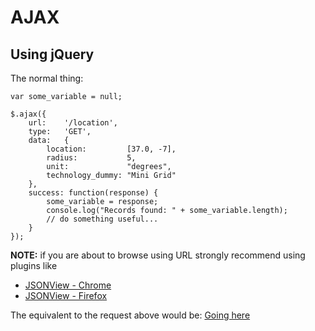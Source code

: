 # AJAX

## Using jQuery

The normal thing:

    var some_variable = null;

    $.ajax({
        url:    '/location',
        type:   'GET',
        data:   {
            location:         [37.0, -7],
            radius:           5,
            unit:             "degrees",
            technology_dummy: "Mini Grid"
        },
        success: function(response) {
            some_variable = response;
            console.log("Records found: " + some_variable.length);
            // do something useful...
        }
    });


**NOTE:** if you are about to browse using URL strongly recommend using plugins like

- [JSONView - Chrome](https://chrome.google.com/webstore/detail/jsonview/chklaanhfefbnpoihckbnefhakgolnmc)
- [JSONView - Firefox](https://addons.mozilla.org/en-US/firefox/addon/jsonview/)

The equivalent to the request above would be: [Going here](http://localhost:3000/location?location[]=37.0&location[]=-7&radius=5&unit=degrees&technology_dummy=Mini%20Grid)
